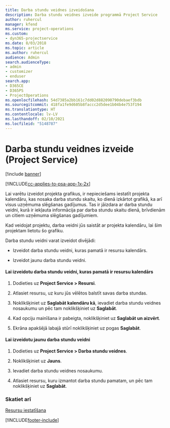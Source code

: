 ```yaml
---
title: Darba stundu veidnes izveidošana
description: Darba stundu veidnes izveide programmā Project Service
author: ruhercul
manager: kfend
ms.service: project-operations
ms.custom:
- dyn365-projectservice
ms.date: 8/03/2018
ms.topic: article
ms.author: ruhercul
audience: Admin
search.audienceType:
- admin
- customizer
- enduser
search.app:
- D365CE
- D365PS
- ProjectOperations
ms.openlocfilehash: 54d7385a2bb161c7dd02d882090790debaef3bdb
ms.sourcegitcommit: 418fa1fe9d605b8faccc2d5dee1b04b4e753f194
ms.translationtype: HT
ms.contentlocale: lv-LV
ms.lasthandoff: 02/10/2021
ms.locfileid: "5148787"
---
```

# <a name="create-a-work-hours-template-project-service"></a>Darba stundu veidnes izveide (Project Service)

[!include [banner](../includes/psa-now-project-operations.md)]

[!INCLUDE[cc-applies-to-psa-app-1x-2x](../includes/cc-applies-to-psa-app-1x-2x.md)]

Lai varētu izveidot projekta grafikus, ir nepieciešams iestatīt projekta kalendāru, kas nosaka darba stundu skaitu, ko dienā izkārtot grafikā, ka arī visus uzņēmuma slēgšanas gadījumus. Tas ir jāizdara ar darba stundu veidni, kurā ir iekļauta informācija par darba stundu skaitu dienā, brīvdienām un citiem uzņēmuma slēgšanas gadījumiem.  
  
 Kad veidojat projektu, darba veidni jūs saistāt ar projekta kalendāru, lai šim projektam lietotu šo grafiku.  
  
 Darba stundu veidni varat izveidot divējādi:  
  
-   Izveidot darba stundu veidni, kuras pamatā ir resursu kalendārs.  
  
-   Izveidot jaunu darba stundu veidni.  
  
#### <a name="to-create-a-work-hours-template-based-on-a-resources-calendar"></a>Lai izveidotu darba stundu veidni, kuras pamatā ir resursu kalendārs  
  
1.  Dodieties uz **Project Service > Resursi**.  
  
2.  Atlasiet resursu, uz kuru jūs vēlētos balstīt savas darba stundas.  
  
3.  Noklikšķiniet uz **Saglabāt kalendāru kā**, ievadiet darba stundu veidnes nosaukumu un pēc tam noklikšķiniet uz **Saglabāt**.  
  
4.  Kad opciju mainīšana ir pabeigta, noklikšķiniet uz **Saglabāt un aizvērt**.  
  
5.  Ekrāna apakšējā labajā stūrī noklikšķiniet uz pogas **Saglabāt**.  
  
#### <a name="to-create-a-new-work-hours-template"></a>Lai izveidotu jaunu darba stundu veidni  
  
1.  Dodieties uz **Project Service > Darba stundu veidnes**.  
  
2.  Noklikšķiniet uz **Jauns**.  
  
3.  Ievadiet darba stundu veidnes nosaukumu.  
  
4.  Atlasiet resursu, kuru izmantot darba stundu pamatam, un pēc tam noklikšķiniet uz **Saglabāt**.  
  
### <a name="see-also"></a>Skatiet arī  
 [Resursu iestatīšana](../psa/set-up-resources.md)


[!INCLUDE[footer-include](../includes/footer-banner.md)]